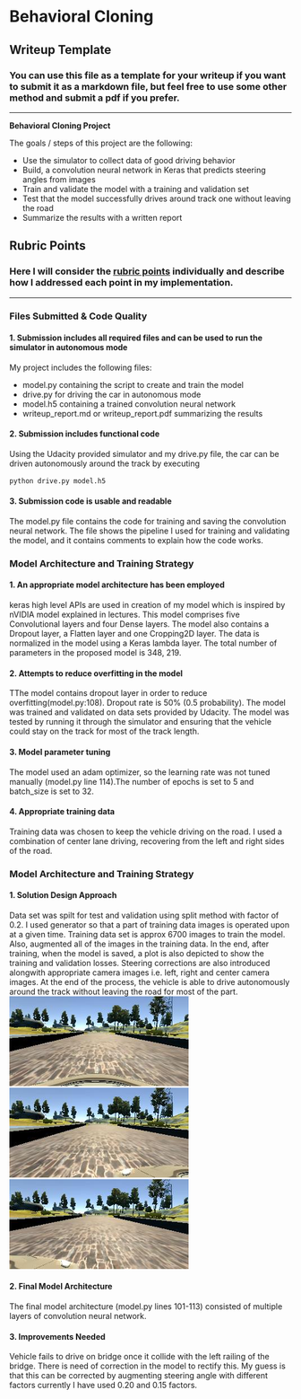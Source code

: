 # **Behavioral Cloning** 

## Writeup Template

### You can use this file as a template for your writeup if you want to submit it as a markdown file, but feel free to use some other method and submit a pdf if you prefer.

---

**Behavioral Cloning Project**

The goals / steps of this project are the following:
* Use the simulator to collect data of good driving behavior
* Build, a convolution neural network in Keras that predicts steering angles from images
* Train and validate the model with a training and validation set
* Test that the model successfully drives around track one without leaving the road
* Summarize the results with a written report


[//]: # (Image References)

[image1]: ./data/IMG/center_2016_12_01_13_30_48_287.jpg "Centre Camera Image"
[image2]: ./data/IMG/left_2016_12_01_13_30_48_287.jpg "Left Camera Image"
[image3]: ./data/IMG/right_2016_12_01_13_30_48_287.jpg "Right Camera Image"

## Rubric Points
### Here I will consider the [rubric points](https://review.udacity.com/#!/rubrics/432/view) individually and describe how I addressed each point in my implementation.  

---
### Files Submitted & Code Quality

#### 1. Submission includes all required files and can be used to run the simulator in autonomous mode

My project includes the following files:
* model.py containing the script to create and train the model
* drive.py for driving the car in autonomous mode
* model.h5 containing a trained convolution neural network 
* writeup_report.md or writeup_report.pdf summarizing the results

#### 2. Submission includes functional code
Using the Udacity provided simulator and my drive.py file, the car can be driven autonomously around the track by executing 
```sh
python drive.py model.h5
```

#### 3. Submission code is usable and readable

The model.py file contains the code for training and saving the convolution neural network. The file shows the pipeline I used for training and validating the model, and it contains comments to explain how the code works.

### Model Architecture and Training Strategy

#### 1. An appropriate model architecture has been employed

keras high level APIs are used in creation of my model which is inspired by nVIDIA model explained in lectures. This model comprises five Convolutional layers and four Dense layers. The model also contains a Dropout layer, a Flatten layer and one Cropping2D layer. The data is normalized in the model using a Keras lambda layer. The total number of parameters in the proposed model is 348, 219.

#### 2. Attempts to reduce overfitting in the model

TThe model contains dropout layer in order to reduce overfitting(model.py:108). Dropout rate is 50% (0.5 probability). The model was trained and validated on data sets provided by Udacity. The model was tested by running it through the simulator and ensuring that the vehicle could stay on the track for most of the track length.

#### 3. Model parameter tuning

The model used an adam optimizer, so the learning rate was not tuned manually (model.py line 114).The number of epochs is set to 5 and batch_size is set to 32.

#### 4. Appropriate training data

Training data was chosen to keep the vehicle driving on the road. I used a combination of center lane driving, recovering from the left and right sides of the road.

### Model Architecture and Training Strategy

#### 1. Solution Design Approach

Data set was spilt for test and validation using split method with factor of  0.2. I used generator so that a part of training data images is operated upon at a given time. Training data set is approx 6700 images to train the model. Also, augmented all of the images in the training data. In the end, after training, when the model is saved, a plot is also depicted to show the training and validation losses. Steering corrections are also introduced alongwith appropriate camera images i.e. left, right and center camera images. At the end of the process, the vehicle is able to drive autonomously around the track without leaving the road for most of the part.
![Centre Camera Image][image1]
![Left Camera Image][image2]
![Right Camera Image][image3]

#### 2. Final Model Architecture

The final model architecture (model.py lines 101-113) consisted of multiple layers of convolution neural network.

#### 3. Improvements Needed

Vehicle fails to drive on bridge once it collide with the left railing of the bridge. There is need of correction in the model to rectify this. My guess is that this can be corrected by augmenting steering angle with different factors currently I have used 0.20 and 0.15 factors.
